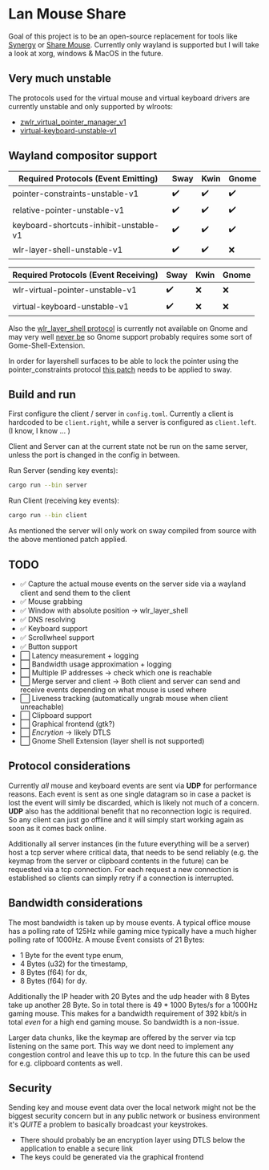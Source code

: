 # Lan Mouse Share
Goal of this project is to be an open-source replacement for tools like [Synergy](https://symless.com/synergy) or [Share Mouse](https://www.sharemouse.com/de/).
Currently only wayland is supported but I will take a look at xorg, windows & MacOS in the future.

## Very much unstable
The protocols used for the virtual mouse and virtual keyboard drivers are currently unstable and only supported by wlroots:
- [zwlr\_virtual\_pointer\_manager\_v1](wlr-virtual-pointer-unstable-v1)
- [virtual-keyboard-unstable-v1](https://wayland.app/protocols/virtual-keyboard-unstable-v1)

## Wayland compositor support
|  Required Protocols  (Event Emitting)  | Sway               | Kwin                 | Gnome                |
|----------------------------------------|--------------------|----------------------|----------------------|
| pointer-constraints-unstable-v1        | :heavy_check_mark: | :heavy_check_mark:   | :heavy_check_mark:   |
| relative-pointer-unstable-v1           | :heavy_check_mark: | :heavy_check_mark:   | :heavy_check_mark:   |
| keyboard-shortcuts-inhibit-unstable-v1 | :heavy_check_mark: | :heavy_check_mark:   | :heavy_check_mark:   |
| wlr-layer-shell-unstable-v1            | :heavy_check_mark: | :heavy_check_mark:   | :x:                  |

|  Required Protocols  (Event Receiving) | Sway               | Kwin                 | Gnome                |
|----------------------------------------|--------------------|----------------------|----------------------|
| wlr-virtual-pointer-unstable-v1        | :heavy_check_mark: | :x:                  | :x:                  |
| virtual-keyboard-unstable-v1           | :heavy_check_mark: | :x:                  | :x:                  |



Also the [wlr_layer_shell protocol](https://wayland.app/protocols/wlr-layer-shell-unstable-v1) is currently not available on Gnome and may very well [never be](https://gitlab.gnome.org/GNOME/gnome-shell/-/issues/1141) so Gnome support probably requires some sort of Gome-Shell-Extension.

In order for layershell surfaces to be able to lock the pointer using the pointer\_constraints protocol [this patch](https://github.com/swaywm/sway/pull/7178) needs to be applied to sway.

## Build and run
First configure the client / server in `config.toml`.
Currently a client is hardcoded to be `client.right`, while a server is configured as `client.left`.
(I know, I know ... )

Client and Server can at the current state not be run on the same server, unless the port is changed in the config in between.

Run Server (sending key events):
```sh
cargo run --bin server
```

Run Client (receiving key events):
```sh
cargo run --bin client
```

As mentioned the server will only work on sway compiled from source with the above mentioned patch applied.

## TODO
- :white_check_mark: Capture the actual mouse events on the server side via a wayland client and send them to the client
- :white_check_mark: Mouse grabbing
- :white_check_mark: Window with absolute position -> wlr\_layer\_shell
- :white_check_mark: DNS resolving
- :white_check_mark: Keyboard support
- :white_check_mark: Scrollwheel support
- :white_check_mark: Button support
- :white_large_square: Latency measurement + logging
- :white_large_square: Bandwidth usage approximation + logging
- :white_large_square: Multiple IP addresses -> check which one is reachable
- :white_large_square: Merge server and client -> Both client and server can send and receive events depending on what mouse is used where
- :white_large_square: Liveness tracking (automatically ungrab mouse when client unreachable)
- :white_large_square: Clipboard support
- :white_large_square: Graphical frontend (gtk?)
- :white_large_square: *Encrytion* -> likely DTLS
- :white_large_square: Gnome Shell Extension (layer shell is not supported)

## Protocol considerations
Currently *all* mouse and keyboard events are sent via **UDP** for performance reasons.
Each event is sent as one single datagram so in case a packet is lost the event will simly be discarded, which is likely not much of a concern.
**UDP** also has the additional benefit that no reconnection logic is required.
So any client can just go offline and it will simply start working again as soon as it comes back online.

Additionally all server instances (in the future everything will be a server) host a tcp server where critical data, that needs to be send reliably (e.g. the keymap from the server or clipboard contents in the future) can be requested via a tcp connection.
For each request a new connection is established so clients can simply retry if a connection is interrupted.

## Bandwidth considerations
The most bandwidth is taken up by mouse events. A typical office mouse has a polling rate of 125Hz
while gaming mice typically have a much higher polling rate of 1000Hz.
A mouse Event consists of 21 Bytes:
- 1 Byte for the event type enum,
- 4 Bytes (u32) for the timestamp,
- 8 Bytes (f64) for dx,
- 8 Bytes (f64) for dy.

Additionally the IP header with 20 Bytes and the udp header with 8 Bytes take up another 28 Byte.
So in total there is 49 * 1000 Bytes/s for a 1000Hz gaming mouse.
This makes for a bandwidth requirement of 392 kbit/s in total _even_ for a high end gaming mouse.
So bandwidth is a non-issue.

Larger data chunks, like the keymap are offered by the server via tcp listening on the same port.
This way we dont need to implement any congestion control and leave this up to tcp.
In the future this can be used for e.g. clipboard contents as well.


## Security
Sending key and mouse event data over the local network might not be the biggest security concern but in any public network or business environment it's *QUITE* a problem to basically broadcast your keystrokes.
- There should probably be an encryption layer using DTLS below the application to enable a secure link
- The keys could be generated via the graphical frontend
